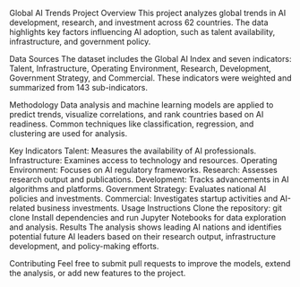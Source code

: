 Global AI Trends
Project Overview
This project analyzes global trends in AI development, research, and investment across 62 countries. The data highlights key factors influencing AI adoption, such as talent availability, infrastructure, and government policy.

Data Sources
The dataset includes the Global AI Index and seven indicators: Talent, Infrastructure, Operating Environment, Research, Development, Government Strategy, and Commercial. These indicators were weighted and summarized from 143 sub-indicators.

Methodology
Data analysis and machine learning models are applied to predict trends, visualize correlations, and rank countries based on AI readiness. Common techniques like classification, regression, and clustering are used for analysis.

Key Indicators
Talent: Measures the availability of AI professionals.
Infrastructure: Examines access to technology and resources.
Operating Environment: Focuses on AI regulatory frameworks.
Research: Assesses research output and publications.
Development: Tracks advancements in AI algorithms and platforms.
Government Strategy: Evaluates national AI policies and investments.
Commercial: Investigates startup activities and AI-related business investments.
Usage Instructions
Clone the repository: git clone <repo-url>
Install dependencies and run Jupyter Notebooks for data exploration and analysis.
Results
The analysis shows leading AI nations and identifies potential future AI leaders based on their research output, infrastructure development, and policy-making efforts.

Contributing
Feel free to submit pull requests to improve the models, extend the analysis, or add new features to the project.


